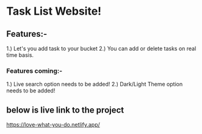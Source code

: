 # Task List Website!

## Features:-

1.) Let's you add task to your bucket
2.) You can add or delete tasks on real time basis.

### Features coming:- 

1.) Live search option needs to be added!
2.) Dark/Light Theme option needs to be added!

## below is live link to the project 

https://love-what-you-do.netlify.app/